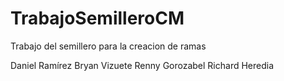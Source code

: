 # TrabajoSemilleroCM
Trabajo del semillero para la creacion de ramas

Daniel Ramírez
Bryan Vizuete
Renny Gorozabel
Richard Heredia
